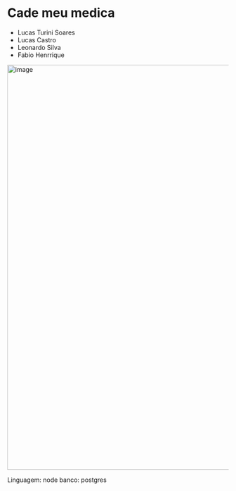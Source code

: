 # Cade meu medica

- Lucas Turini Soares
- Lucas Castro
- Leonardo Silva
- Fabio Henrrique






<img width="911" height="920" alt="image" src="https://github.com/user-attachments/assets/f1b14b7e-ad62-4bf3-aaab-77a841f6deee" />

Linguagem: node
banco: postgres
